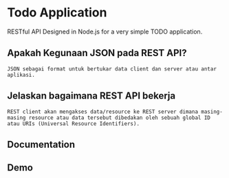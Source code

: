 # Todo Application
RESTful API Designed in Node.js for a very simple TODO application.


## Apakah Kegunaan JSON pada REST API?
`JSON sebagai format untuk bertukar data client dan server atau antar aplikasi.
`

## Jelaskan bagaimana REST API bekerja
`REST client akan mengakses data/resource ke REST server dimana masing-masing resource atau data tersebut dibedakan oleh sebuah global ID atau URIs (Universal Resource Identifiers).
`

## Documentation


## Demo


